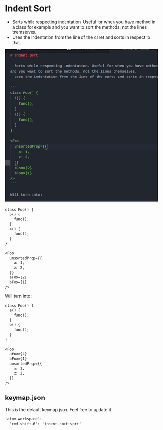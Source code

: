 # Indent Sort

- Sorts while respecting indentation. Useful for when you have method in a class for example and you want to sort the methods, not the lines themselves.
- Uses the indentation from the line of the caret and sorts in respect to that.

![Indent Sort](./demo.gif)

```
class Foo() {
  b() {
    func();
  }
  a() {
    func();
  }
}

<Foo
  unsortedProp={{
    a: 1,
    z: 2,
  }}
  aFoo={2}
  bFoo={1}
/>
```

Will turn into:

```
class Foo() {
  a() {
    func();
  }
  b() {
    func();
  }
}

<Foo
  aFoo={2}
  bFoo={1}
  unsortedProp={{
    a: 1,
    z: 2,
  }}
/>
```

## keymap.json

This is the default keymap.json. Feel free to update it.

```
'atom-workspace':
  'cmd-shift-6': 'indent-sort:sort'
```
